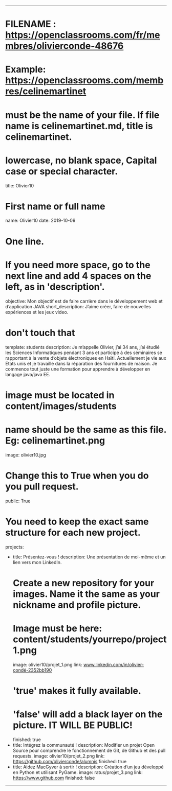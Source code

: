 ---

# FILENAME : https://openclassrooms.com/fr/membres/olivierconde-48676
# Example: https://openclassrooms.com/membres/celinemartinet
# must be the name of your file. If file name is celinemartinet.md, title is celinemartinet.
# lowercase, no blank space, Capital case or special character.
title: Olivier10

# First name or full name
name: Olivier10
date: 2019-10-09

# One line.
# If you need more space, go to the next line and add 4 spaces on the left, as in 'description'.
objective: Mon objectif est de faire carrière dans le développement web et d’application JAVA
short_description: J’aime créer, faire de nouvelles expériences et les jeux video.

# don't touch that
template: students
description:
    Je m’appelle Olivier, j’ai 34 ans, j’ai étudié les Sciences Informatiques pendant 3 ans 
	et participé à des séminaires se rapportant à la vente d’objets électroniques en Haïti. 
	Actuellement je vie aux Etats unis et je travaille dans la réparation des fournitures de maison. 
	Je commence tout juste une formation pour apprendre à développer en langage java/java EE.
# image must be located in content/images/students
# name should be the same as this file. Eg: celinemartinet.png
image: olivier10.jpg

# Change this to True when you do you pull request.
public: True

# You need to keep the exact same structure for each new project.
projects:
  - title: Présentez-vous !
    description: Une présentation de moi-même et un lien vers mon LinkedIn.
    # Create a new repository for your images. Name it the same as your nickname and profile picture.
    # Image must be here: content/students/yourrepo/project1.png
    image: olivier10/projet_1.png
    link: www.linkedin.com/in/olivier-condé-2352bb190
    # 'true' makes it fully available.
    # 'false' will add a black layer on the picture. IT WILL BE PUBLIC!
    finished: true
  - title: Intégrez la communauté !
    description: Modifier un projet Open Source pour comprendre le fonctionnement de Git, de Github et des pull requests. 
    image: olivier10/projet_2.png
    link: https://github.com/olivierconde/alumnis
    finished: true
  - title: Aidez MacGyver à sortir !
    description: Création d’un jeu développé en Python et utilisant PyGame.
    image: ratus/projet_3.png
    link: https://www.github.com
    finished: false
---